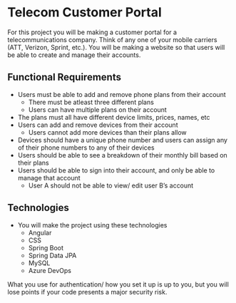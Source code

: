 # Telecom Customer Portal
For this project you will be making a customer portal for a telecommunications company.
Think of any one of your mobile carriers (ATT, Verizon, Sprint, etc.).
You will be making a website so that users will be able to create and manage their accounts.

## Functional Requirements
- Users must be able to add and remove phone plans from their account
    - There must be atleast three different plans
    - Users can have multiple plans on their account
- The plans must all have different device limits, prices, names, etc
- Users can add and remove devices from their account
    - Users cannot add more devices than their plans allow
- Devices should have a unique phone number and users can assign any of their phone numbers to any of their devices
- Users should be able to see a breakdown of their monthly bill based on their plans
- Users should be able to sign into their account, and only be able to manage that account
    - User A should not be able to view/ edit user B’s account

## Technologies
- You will make the project using these technologies
    - Angular
    - CSS
    - Spring Boot
    - Spring Data JPA
    - MySQL
    - Azure DevOps
    
    
What you use for authentication/ how you set it up is up to you, but you will lose points if your code presents a major security risk.

